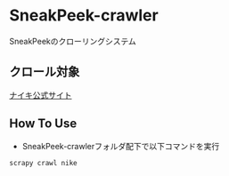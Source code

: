 # SneakPeek-crawler
SneakPeekのクローリングシステム

## クロール対象
[ナイキ公式サイト](https://www.nike.com/jp/ja_jp/)

## How To Use
- SneakPeek-crawlerフォルダ配下で以下コマンドを実行
```
scrapy crawl nike
```

